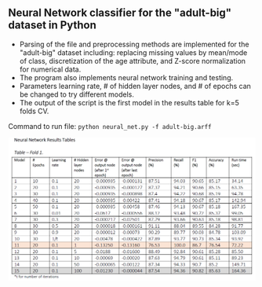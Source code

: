 
## Neural Network classifier for the "adult-big" dataset in Python

-  Parsing of the file and preprocessing methods are implemented for the "adult-big" dataset including:
replacing missing values by mean/mode of class, 
discretization of the age attribute, 
and Z-score normalization for numerical data.
-  The program also implements neural network training and testing.
-  Parameters learning rate, # of hidden layer nodes, and # of epochs can be changed to try different models.
-  The output of the script is the first model in the results table for k=5 folds CV.

Command to run file: `python neural_net.py -f adult-big.arff`


 ![nn_results1](screenshots/nn_results1.png)
